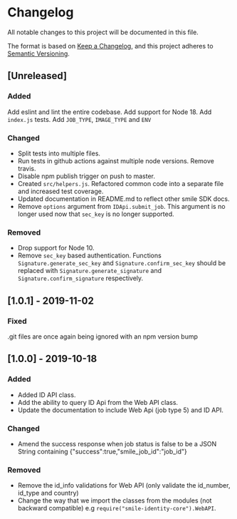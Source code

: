 # Changelog
All notable changes to this project will be documented in this file.

The format is based on [Keep a Changelog](https://keepachangelog.com/en/1.0.0/),
and this project adheres to [Semantic Versioning](https://semver.org/spec/v2.0.0.html).

## [Unreleased]
### Added
Add eslint and lint the entire codebase.
Add support for Node 18.
Add `index.js` tests.
Add `JOB_TYPE`, `IMAGE_TYPE` and `ENV`

### Changed
- Split tests into multiple files.
- Run tests in github actions against multiple node versions. Remove travis.
- Disable npm publish trigger on push to master.
- Created `src/helpers.js`. Refactored common code into a separate file and increased test coverage.
- Updated documentation in README.md to reflect other smile SDK docs.
- Remove `options` argument from `IDApi.submit_job`. This argument is no longer used now that `sec_key` is no longer supported.

### Removed
- Drop support for Node 10.
- Remove `sec_key` based authentication. Functions `Signature.generate_sec_key` and `Signature.confirm_sec_key` should be replaced with `Signature.generate_signature` and `Signature.confirm_signature` respectively.

## [1.0.1] - 2019-11-02
### Fixed
.git files are once again being ignored with an npm version bump

## [1.0.0] - 2019-10-18
### Added
- Added ID API class.
- Add the ability to query ID Api from the Web API class.
- Update the documentation to include Web Api (job type 5) and ID API.

### Changed
- Amend the success response when job status is false to be a JSON String containing {"success":true,"smile_job_id":"job_id"}

### Removed
- Remove the id_info validations for Web API (only validate the id_number, id_type and country)
- Change the way that we import the classes from the modules (not backward compatible) e.g `require("smile-identity-core").WebAPI`.

